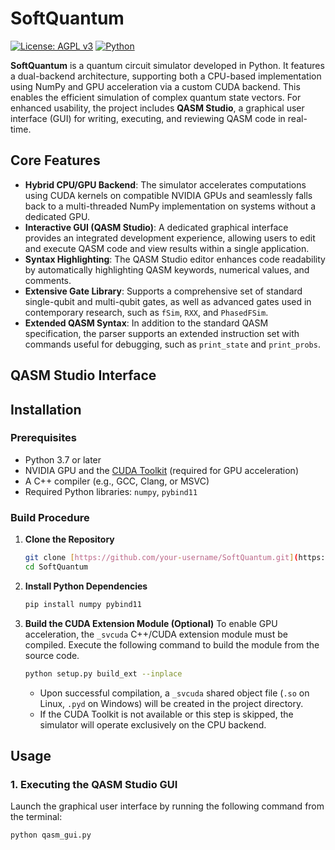 # SoftQuantum

[![License: AGPL v3](https://img.shields.io/badge/License-AGPL%20v3-blue.svg)](https://www.gnu.org/licenses/agpl-3.0)
[![Python](https://img.shields.io/badge/python-3.7+-blue.svg)](https://www.python.org/downloads/)

**SoftQuantum** is a quantum circuit simulator developed in Python. It features a dual-backend architecture, supporting both a CPU-based implementation using NumPy and GPU acceleration via a custom CUDA backend. This enables the efficient simulation of complex quantum state vectors. For enhanced usability, the project includes **QASM Studio**, a graphical user interface (GUI) for writing, executing, and reviewing QASM code in real-time.

## Core Features

* **Hybrid CPU/GPU Backend**: The simulator accelerates computations using CUDA kernels on compatible NVIDIA GPUs and seamlessly falls back to a multi-threaded NumPy implementation on systems without a dedicated GPU.
* **Interactive GUI (QASM Studio)**: A dedicated graphical interface provides an integrated development experience, allowing users to edit and execute QASM code and view results within a single application.
* **Syntax Highlighting**: The QASM Studio editor enhances code readability by automatically highlighting QASM keywords, numerical values, and comments.
* **Extensive Gate Library**: Supports a comprehensive set of standard single-qubit and multi-qubit gates, as well as advanced gates used in contemporary research, such as `fSim`, `RXX`, and `PhasedFSim`.
* **Extended QASM Syntax**: In addition to the standard QASM specification, the parser supports an extended instruction set with commands useful for debugging, such as `print_state` and `print_probs`.

## QASM Studio Interface



## Installation

### Prerequisites

* Python 3.7 or later
* NVIDIA GPU and the [CUDA Toolkit](https://developer.nvidia.com/cuda-toolkit-download) (required for GPU acceleration)
* A C++ compiler (e.g., GCC, Clang, or MSVC)
* Required Python libraries: `numpy`, `pybind11`

### Build Procedure

1.  **Clone the Repository**
    ```bash
    git clone [https://github.com/your-username/SoftQuantum.git](https://github.com/your-username/SoftQuantum.git)
    cd SoftQuantum
    ```

2.  **Install Python Dependencies**
    ```bash
    pip install numpy pybind11
    ```

3.  **Build the CUDA Extension Module (Optional)**
    To enable GPU acceleration, the `_svcuda` C++/CUDA extension module must be compiled. Execute the following command to build the module from the source code.

    ```bash
    python setup.py build_ext --inplace
    ```
    * Upon successful compilation, a `_svcuda` shared object file (`.so` on Linux, `.pyd` on Windows) will be created in the project directory.
    * If the CUDA Toolkit is not available or this step is skipped, the simulator will operate exclusively on the CPU backend.

## Usage

### 1. Executing the QASM Studio GUI

Launch the graphical user interface by running the following command from the terminal:

```bash
python qasm_gui.py
